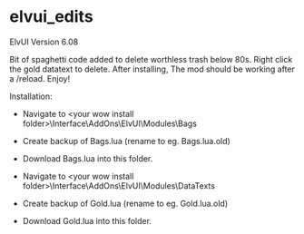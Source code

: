 # elvui_edits

ElvUI Version 6.08

Bit of spaghetti code added to delete worthless trash below 80s. Right click the gold datatext to delete.
After installing, The mod should be working after a /reload. Enjoy!

Installation:

- Navigate to \<your wow install folder\>\Interface\AddOns\ElvUI\Modules\Bags

- Create backup of Bags.lua (rename to eg. Bags.lua.old)

- Download Bags.lua into this folder.



- Navigate to \<your wow install folder\>\Interface\AddOns\ElvUI\Modules\DataTexts

- Create backup of Gold.lua (rename to eg. Gold.lua.old)

- Download Gold.lua into this folder.

